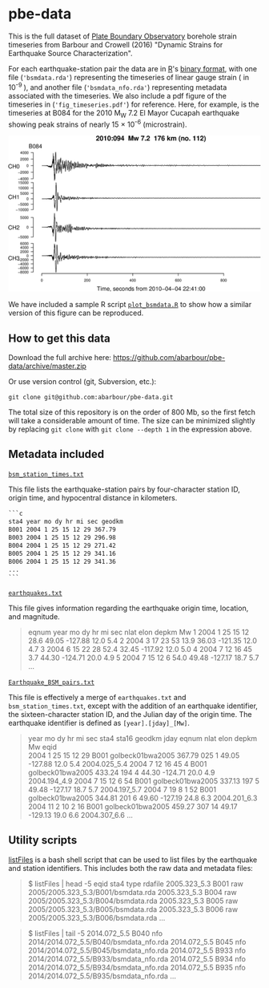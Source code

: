 # pbe-data

This is the full dataset of 
[Plate Boundary Observatory](http://www.unavco.org/projects/major-projects/pbo/pbo.html)
 borehole strain timeseries from Barbour and Crowell (2016) "Dynamic Strains for Earthquake Source Characterization".

For each earthquake-station pair the data are in [R](https://www.r-project.org/)'s
[binary format](https://stat.ethz.ch/R-manual/R-devel/library/base/html/save.html), with one
file (`'bsmdata.rda'`) representing the timeseries of linear gauge strain ( in 10<sup>-9 </sup>), and another 
file (`'bsmdata_nfo.rda'`) representing metadata associated with the timeseries. We also include a
pdf figure of the timeseries in (`'fig_timeseries.pdf'`) for reference. Here, for example, is the timeseries at B084 for the
2010 M<sub>W</sub> 7.2 El Mayor Cucapah earthquake
showing peak strains of nearly 15 &#215; 10<sup>-6</sup> (microstrain).

![B084-El Mayor](example.png)

We have included a sample R script [`plot_bsmdata.R`](plot_bsmdata.R) to show how 
a similar version of this figure can be reproduced.

## How to get this data

Download the full archive here: https://github.com/abarbour/pbe-data/archive/master.zip

Or use version control (git, Subversion, etc.):

	git clone git@github.com:abarbour/pbe-data.git

The total size of this repository is on the order of 800 Mb, so the first 
fetch will take a considerable amount of time. The size can be minimized slightly 
by replacing `git clone` with `git clone --depth 1` in the expression above.


## Metadata included

[`bsm_station_times.txt`](bsm_station_times.txt)
	
This file lists the earthquake-station pairs by four-character station ID, origin time,
and hypocentral distance in kilometers.

	```c
	sta4 year mo dy hr mi sec geodkm
	B001 2004 1 25 15 12 29 367.79
	B003 2004 1 25 15 12 29 296.98
	B004 2004 1 25 15 12 29 271.42
	B005 2004 1 25 15 12 29 341.16
	B006 2004 1 25 15 12 29 341.36
	...
	```

[`earthquakes.txt`](earthquakes.txt)

This file gives information regarding the earthquake origin time, location, and magnitude.

> eqnum	year	mo	dy	hr	mi	sec	nlat	elon	depkm	Mw
> 1	2004	1	25	15	12	28.6	49.05	-127.88	12.0	5.4
> 2	2004	3	17	23	53	13.9	36.03	-121.35	12.0	4.7
> 3	2004	6	15	22	28	52.4	32.45	-117.92	12.0	5.0
> 4	2004	7	12	16	45	3.7	44.30	-124.71	20.0	4.9
> 5	2004	7	15	12	6	54.0	49.48	-127.17	18.7	5.7
> ...

[`Earthquake_BSM_pairs.txt`](Earthquake_BSM_pairs.txt)

This file is effectively a merge of `earthquakes.txt` and `bsm_station_times.txt`, except with
the addition of an earthquake identifier, the sixteen-character station ID, and the Julian day of
the origin time. The earthquake identifier is defined as `[year].[jday]_[Mw]`.
	
> year mo dy hr mi sec sta4 sta16            geodkm jday eqnum nlat  elon    depkm Mw  eqid        
> 2004  1 25 15 12 29  B001 golbeck01bwa2005 367.79 025    1   49.05 -127.88 12.0  5.4 2004.025_5.4
> 2004  7 12 16 45  4  B001 golbeck01bwa2005 433.24 194    4   44.30 -124.71 20.0  4.9 2004.194_4.9
> 2004  7 15 12  6 54  B001 golbeck01bwa2005 337.13 197    5   49.48 -127.17 18.7  5.7 2004.197_5.7
> 2004  7 19  8  1 52  B001 golbeck01bwa2005 344.81 201    6   49.60 -127.19 24.8  6.3 2004.201_6.3
> 2004 11  2 10  2 16  B001 golbeck01bwa2005 459.27 307   14   49.17 -129.13 19.0  6.6 2004.307_6.6
> ...

## Utility scripts
	
[listFiles](listFiles) is a bash shell script that can be used to list
files by the earthquake and station identifiers. This includes both
the raw data and metadata files:


> $ listFiles | head -5
> eqid         sta4 type rdafile
> 2005.323_5.3 B001 raw  2005/2005.323_5.3/B001/bsmdata.rda
> 2005.323_5.3 B004 raw  2005/2005.323_5.3/B004/bsmdata.rda
> 2005.323_5.3 B005 raw  2005/2005.323_5.3/B005/bsmdata.rda
> 2005.323_5.3 B006 raw  2005/2005.323_5.3/B006/bsmdata.rda
> ...

> $ listFiles | tail -5
> 2014.072_5.5 B040 nfo  2014/2014.072_5.5/B040/bsmdata_nfo.rda
> 2014.072_5.5 B045 nfo  2014/2014.072_5.5/B045/bsmdata_nfo.rda
> 2014.072_5.5 B933 nfo  2014/2014.072_5.5/B933/bsmdata_nfo.rda
> 2014.072_5.5 B934 nfo  2014/2014.072_5.5/B934/bsmdata_nfo.rda
> 2014.072_5.5 B935 nfo  2014/2014.072_5.5/B935/bsmdata_nfo.rda
> ...
